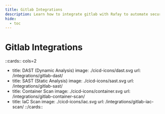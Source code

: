 ```yaml
---
title: Gitlab Integrations
description: Learn how to integrate gitlab with Rafay to automate security testing and deployment of your applications.
hide:
  - toc
---
```

<style>
.nt-card .nt-card-image{
  color: #005BFF;
}

.nt-card-title {
    text-align: -webkit-center;
}
</style>

# Gitlab Integrations

::cards:: cols=2

- title: DAST (Dynamic Analysis)
  image: ./cicd-icons/dast.svg
  url: /integrations/gitlab-dast/
- title: SAST (Static Analysis)
  image: ./cicd-icons/sast.svg
  url: /integrations/gitlab-sast/
- title: Container Scan
  image: ./cicd-icons/container.svg
  url: /integrations/gitlab-container-scan/
- title: IaC Scan
  image: ./cicd-icons/iac.svg
  url: /integrations/gitlab-iac-scan/
  ::/cards::
